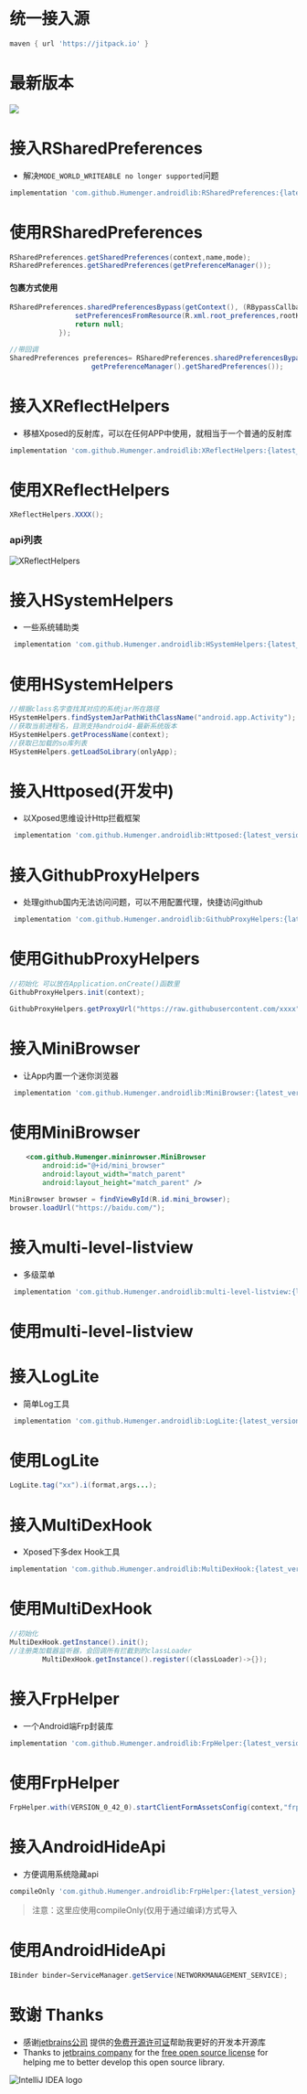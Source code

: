 # 统一接入源
```groovy
maven { url 'https://jitpack.io' }
```
# 最新版本
[![](https://jitpack.io/v/Humenger/androidlib.svg)](https://jitpack.io/#Humenger/androidlib)
# 接入RSharedPreferences
- 解决`MODE_WORLD_WRITEABLE no longer supported`问题

```groovy
implementation 'com.github.Humenger.androidlib:RSharedPreferences:{latest_version}'
```
# 使用RSharedPreferences
```java
RSharedPreferences.getSharedPreferences(context,name,mode);
RSharedPreferences.getSharedPreferences(getPreferenceManager());
```
#### 包裹方式使用
```java
RSharedPreferences.sharedPreferencesBypass(getContext(), (RBypassCallback<Void>) () -> {
                setPreferencesFromResource(R.xml.root_preferences,rootKey);
                return null;
            });
```
```java
//带回调
SharedPreferences preferences= RSharedPreferences.sharedPreferencesBypass(getContext(), (RBypassCallback<SharedPreferences>) () -> 
                    getPreferenceManager().getSharedPreferences());
```
# 接入XReflectHelpers
- 移植Xposed的反射库，可以在任何APP中使用，就相当于一个普通的反射库
```groovy
implementation 'com.github.Humenger.androidlib:XReflectHelpers:{latest_version}'
```
# 使用XReflectHelpers
```java
XReflectHelpers.XXXX();
```
### api列表
 ![XReflectHelpers](./images/XReflectHelpers.png)

# 接入HSystemHelpers
- 一些系统辅助类
```groovy
 implementation 'com.github.Humenger.androidlib:HSystemHelpers:{latest_version}'
```
# 使用HSystemHelpers
```java
//根据class名字查找其对应的系统jar所在路径
HSystemHelpers.findSystemJarPathWithClassName("android.app.Activity");
//获取当前进程名，目测支持android4-最新系统版本
HSystemHelpers.getProcessName(context);
//获取已加载的so库列表
HSystemHelpers.getLoadSoLibrary(onlyApp);
```
# 接入Httposed(开发中)
- 以Xposed思维设计Http拦截框架
```groovy
 implementation 'com.github.Humenger.androidlib:Httposed:{latest_version}'
```
# 接入GithubProxyHelpers
- 处理github国内无法访问问题，可以不用配置代理，快捷访问github
```groovy
 implementation 'com.github.Humenger.androidlib:GithubProxyHelpers:{latest_version}'
```
# 使用GithubProxyHelpers
```java
//初始化 可以放在Application.onCreate()函数里  
GithubProxyHelpers.init(context);
```
```java
GithubProxyHelpers.getProxyUrl("https://raw.githubusercontent.com/xxxx")
```

# 接入MiniBrowser
- 让App内置一个迷你浏览器
```groovy
 implementation 'com.github.Humenger.androidlib:MiniBrowser:{latest_version}'
```
# 使用MiniBrowser
```xml
    <com.github.Humenger.mininrowser.MiniBrowser
        android:id="@+id/mini_browser"
        android:layout_width="match_parent"
        android:layout_height="match_parent" />
```

```java
MiniBrowser browser = findViewById(R.id.mini_browser);
browser.loadUrl("https://baidu.com/");
```

# 接入multi-level-listview

- 多级菜单

```groovy
 implementation 'com.github.Humenger.androidlib:multi-level-listview:{latest_version}'
```

# 使用multi-level-listview

# 接入LogLite
- 简单Log工具

```groovy
 implementation 'com.github.Humenger.androidlib:LogLite:{latest_version}'
```

# 使用LogLite

```java
LogLite.tag("xx").i(format,args...);
```

# 接入MultiDexHook

- Xposed下多dex Hook工具

```groovy
implementation 'com.github.Humenger.androidlib:MultiDexHook:{latest_version}'
```

# 使用MultiDexHook

```java
//初始化
MultiDexHook.getInstance().init();
//注册类加载器监听器，会回调所有拦截到的classLoader
        MultiDexHook.getInstance().register((classLoader)->{});

```

# 接入FrpHelper

- 一个Android端Frp封装库

```groovy
implementation 'com.github.Humenger.androidlib:FrpHelper:{latest_version}'
```

# 使用FrpHelper

```java
FrpHelper.with(VERSION_0_42_0).startClientFormAssetsConfig(context,"frpc.ini");
```

# 接入AndroidHideApi

- 方便调用系统隐藏api

```groovy
compileOnly 'com.github.Humenger.androidlib:FrpHelper:{latest_version}'
```

> 注意：这里应使用compileOnly(仅用于通过编译)方式导入

# 使用AndroidHideApi

```java
IBinder binder=ServiceManager.getService(NETWORKMANAGEMENT_SERVICE);
```

# 致谢 Thanks

* 感谢[jetbrains公司](https://www.jetbrains.com)
  提供的[免费开源许可证](https://jb.gg/OpenSourceSupport)帮助我更好的开发本开源库
* Thanks to [jetbrains company](https://www.jetbrains.com) for
  the [free open source license](https://jb.gg/OpenSourceSupport) for helping me to better develop
  this open source library.

![IntelliJ IDEA logo](https://resources.jetbrains.com/storage/products/company/brand/logos/IntelliJ_IDEA_icon.png)